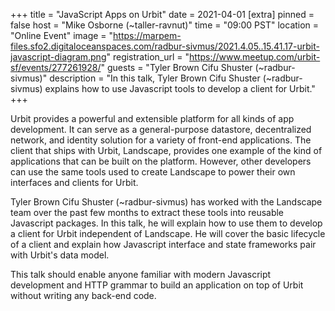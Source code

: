 +++
title = "JavaScript Apps on Urbit"
date = 2021-04-01
[extra]
pinned = false
host = "Mike Osborne (~taller-ravnut)"
time = "09:00 PST"
location = "Online Event"
image = "https://marpem-files.sfo2.digitaloceanspaces.com/radbur-sivmus/2021.4.05..15.41.17-urbit-javascript-diagram.png"
registration_url = "https://www.meetup.com/urbit-sf/events/277261928/"
guests = "Tyler Brown Cifu Shuster (~radbur-sivmus)"
description = "In this talk, Tyler Brown Cifu Shuster (~radbur-sivmus) explains how to use Javascript tools to develop a client for Urbit."
+++

Urbit provides a powerful and extensible platform for all kinds of app development. It can serve as a general-purpose datastore, decentralized network, and identity solution for a variety of front-end applications. The client that ships with Urbit, Landscape, provides one example of the kind of applications that can be built on the platform. However, other developers can use the same tools used to create Landscape to power their own interfaces and clients for Urbit.

Tyler Brown Cifu Shuster (~radbur-sivmus) has worked with the Landscape team over the past few months to extract these tools into reusable Javascript packages. In this talk, he will explain how to use them to develop a client for Urbit independent of Landscape. He will cover the basic lifecycle of a client and explain how Javascript interface and state frameworks pair with Urbit's data model.

This talk should enable anyone familiar with modern Javascript development and HTTP grammar to build an application on top of Urbit without writing any back-end code.
